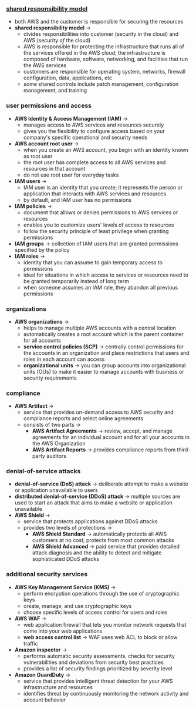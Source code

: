 ### [shared responsibility model](https://aws.amazon.com/compliance/shared-responsibility-model/)
- both AWS and the customer is responsible for securing the resources
- **shared responsibility model** -> 
	- divides responsibilities into customer (security *in* the cloud) and AWS (security *of* the cloud)
	- AWS is responsible for protecting the infrastructure that runs all of the services offered in the AWS cloud; the infrastructure is composed of hardware, software, networking, and facilities that run the AWS services
	- customers are responsible for operating system, networks, firewall configuration, data, applications, etc
	- some shared controls include patch management, configuration management, and training

### user permissions and access
- **AWS Identity & Access Management (IAM)** -> 
	- manages access to AWS services and resources securely
	- gives you the flexibility to configure access based on your company's specific operational and security needs
- **AWS account root user** -> 
	- when you create an AWS account, you begin with an identity known as root user
	- the root user has complete access to all AWS services and resources in that account
	- do not use root user for everyday tasks
- **IAM users** -> 
	- IAM user is an identity that you create; it represents the person or application that interacts with AWS services and resources
	- by default, and IAM user has no permissions
- **IAM policies** -> 
	- document that allows or denies permissions to AWS services or resources
	- enables you to customize users' levels of access to resources
	- follow the security principle of least privilege when granting permissions
- **IAM groups** ->  collection of IAM users that are granted permissions specified by the policy
- **IAM roles** -> 
	- identity that you can assume to gain temporary access to permissions
	- ideal for situations in which access to services or resources need to be granted temporarily instead of long term
	- when someone assumes an IAM role, they abandon all previous permissions

### organizations
- **AWS organizations** -> 
	- helps to manage multiple AWS accounts with a central location
	- automatically creates a root account which is the parent container for all accounts
	- **service control policies (SCP)** -> centrally control permissions for the accounts in an organization and place restrictions that users and roles in each account can access
	- **organizational units** -> you can group accounts into organizational units (OUs) to make it easier to manage accounts with business or security requirements

### compliance
- **AWS Artifact** -> 
	- service that provides on-demand access to AWS security and compliance reports and select online agreements
	- consists of two parts ->
		- **AWS Artifact Agreements** -> review, accept, and manage agreements for an individual account and for all your accounts in the AWS Organization
		- **AWS Artifact Reports** -> provides compliance reports from third-party auditors

### denial-of-service attacks
- **denial-of-service (DoS) attack** -> deliberate attempt to make a website or application unavailable to users
- **distributed denial-of-service (DDoS) attack** -> multiple sources are used to start an attack that aims to make a website or application unavailable
- **AWS Shield** -> 
	- service that protects applications against DDoS attacks 
	- provides two levels of protections ->
		- **AWS Shield Standard** -> automatically protects all AWS customers at no cost; protects from most common attacks
		- **AWS Shield Advanced** -> paid service that provides detailed attack diagnosis and the ability to detect and mitigate sophisticated DDoS attacks

### additional security services
- **AWS Key Management Service (KMS)** -> 
	- perform encryption operations through the use of cryptographic keys 
	- create,  manage, and use cryptographic keys
	- choose specific levels of access control for users and roles
- **AWS WAF** -> 
	- web application firewall that lets you monitor network requests that come into your web applications
	- **web access control list** -> WAF uses web ACL to block or allow traffic
- **Amazon inspector** -> 
	- performs automatic security assessments, checks for security vulnerabilities and deviations from security best practices 
	- provides a list of security findings prioritized by severity level
- **Amazon GuardDuty** -> 
	- service that provides intelligent threat detection for your AWS infrastructure and resources
	- identifies threat by continuously monitoring the network activity and account behavior 